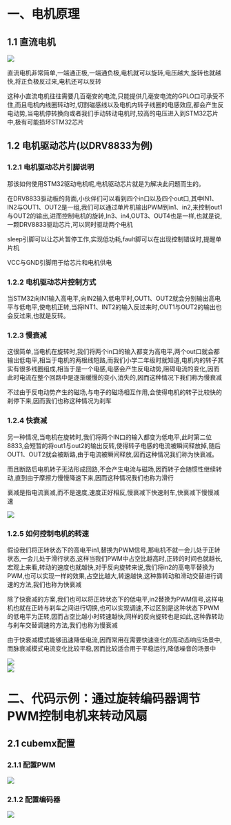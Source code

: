 # 一、电机原理

## 1.1 直流电机

<div><img src="https://cdn.jsdelivr.net/gh/lcekold/blogimage@main/Network/Snipaste_2025-03-09_22-15-05.png"></div>

直流电机非常简单,一端通正极,一端通负极,电机就可以旋转,电压越大,旋转也就越快,将正负极反过来,电机还可以反转

这种小直流电机往往需要几百毫安的电流,只能提供几毫安电流的GPLO口可承受不住,而且电机内线圈转动时,切割磁感线以及电机内转子线圈的电感效应,都会产生反电动势,当电机停转换向或者我们手动转动电机时,较高的电压进入到STM32芯片中,极有可能损坏STM32芯片

## 1.2 电机驱动芯片(以DRV8833为例)

### 1.2.1 电机驱动芯片引脚说明
那该如何使用STM32驱动电机呢,电机驱动芯片就是为解决此问题而生的。

在DRV8833驱动板的背面,小伙伴们可以看到四个in口以及四个out口,其中IN1、IN2与OUT1、OUT2是一组,我们可以通过单片机输出PWM到in1、in2,来控制out1与OUT2的输出,进而控制电机的旋转,In3、in4,OUT3、OUT4也是一样,也就是说,一颗DRV8833驱动芯片,可以同时驱动两个电机

sleep引脚可以让芯片暂停工作,实现低功耗,fault脚可以在出现控制错误时,提醒单片机

VCC与GND引脚用于给芯片和电机供电

### 1.2.2 电机驱动芯片控制方式
当STM32向IN1输入高电平,向IN2输入低电平时,OUT1、OUT2就会分别输出高电平与低电平,使电机正转,当将INT1、INT2的输入反过来时,OUT1与OUT2的输出也会反过来,也就是反转。

### 1.2.3 慢衰减

这很简单,当电机在旋转时,我们将两个in口的输入都变为高电平,两个out口就会都输出低电平,相当于电机的两根线短路,而我们小学二年级时就知道,电机内的转子其实有很多线圈组成,相当于是一个电感,电感会产生反电动势,阻碍电流的变化,因而此时电流在整个回路中是逐渐缓慢的变小,消失的,因而这种情况下我们称为慢衰减

不过由于反电动势产生的磁场,与电子的磁场相互作用,会使得电机的转子比较快的刹停下来,因而我们也称这种情况为刹车

### 1.2.4 快衰减
另一种情况,当电机在旋转时,我们将两个IN口的输入都变为低电平,此时第二位8833,会短暂的将out1与out2的输出反转,使得转子电感的电流被瞬间释放掉,随后OUT1、OUT2就会被断路,由于电流被瞬间释放,因而这种情况我们称为快衰减。

而且断路后电机转子无法形成回路,不会产生电流与磁场,因而转子会随惯性继续转动,直到由于摩擦力慢慢降速下来,因而这种情况我们也称为滑行

衰减是指电流衰减,而不是速度,速度正好相反,慢衰减下快速刹车,快衰减下慢慢减速

<div><img src="https://cdn.jsdelivr.net/gh/lcekold/blogimage@main/Network/Snipaste_2025-03-10_17-51-15.png"></div>

### 1.2.5 如何控制电机的转速

假设我们将正转状态下的高电平in1,替换为PWM信号,那电机不就一会儿处于正转状态,一会儿处于滑行状态,这样当我们PWM中占空比越高时,正转的时间也就越长,宏观上来看,转动的速度也就越快,对于反向旋转来说,我们将in2的高电平替换为PWM,也可以实现一样的效果,占空比越大,转速越快,这种靠转动和滑动交替进行调速的方法,我们也称为快衰减

除了快衰减的方案,我们也可以将正转状态下的低电平,in2替换为PWM信号,这样电机也就在正转与刹车之间进行切换,也可以实现调速,不过区别是这种状态下PWM的低电平为正转,因而占空比越小时转速越快,同样的反向旋转也是如此,这种靠转动与刹车交替调速的方法,我们也称为慢衰减

由于快衰减模式能够迅速降低电流,因而常用在需要快速变化的高动态响应场景中,而脉衰减模式电流变化比较平稳,因而比较适合用于平稳运行,降低噪音的场景中

<div><img src="https://cdn.jsdelivr.net/gh/lcekold/blogimage@main/Network/Snipaste_2025-03-10_17-54-06.png"></div>

<div><img src="https://cdn.jsdelivr.net/gh/lcekold/blogimage@main/Network/Snipaste_2025-03-10_17-54-49.png"></div>

# 二、代码示例：通过旋转编码器调节PWM控制电机来转动风扇

## 2.1 cubemx配置

### 2.1.1 配置PWM

<div><img src="https://cdn.jsdelivr.net/gh/lcekold/blogimage@main/Network/Snipaste_2025-03-10_20-35-29.png"></div>

### 2.1.2 配置编码器

<div><img src="https://cdn.jsdelivr.net/gh/lcekold/blogimage@main/Network/Snipaste_2025-03-10_20-36-18.png"></div>

